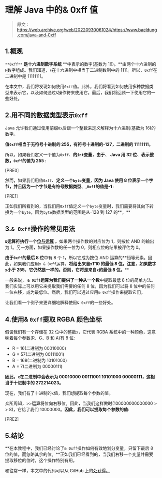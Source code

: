 # 理解 Java 中的& 0xff 值

> 原文：<https://web.archive.org/web/20220930061024/https://www.baeldung.com/java-and-0xff>

## 1.概观

`**0xff**` **是十六进制数字系统** **中表示的数字(基数为 16)。**由两个十六进制的`F`数字组成。我们知道，`F`在十六进制中相当于二进制数制中的 1111。所以，`0xff`在二进制中是 11111111。

在本文中，我们将发现如何使用`0xff`值。此外，我们将看到如何使用多种数据类型来表示它，以及如何通过`&`操作符来使用它。最后，我们将回顾一下使用它的一些好处。

## 2.用不同的数据类型表示`0xff`

Java 允许我们通过使用前缀`0x`后跟一个整数来定义解释为十六进制(基数为 16)的数字。

**值`0xff`相当于无符号十进制的 255，有符号十进制的-127，二进制的 11111111。**

所以，如果我们定义一个值为`0xff`、**的`int`变量，由于**、 **Java 用 32 位**、**表示整数，`0xff`的值为 255** :

[PRE0]

然而，如果我们用值`0xff`、**定义一个`byte`变量，因为 Java 使用 8 位表示一个字节，并且因为一个字节是有符号数据类型**、**,`0xff`的值是-1** :

[PRE1]

正如我们所看到的，当我们用`0xff`值定义一个`byte`变量时，我们需要将其向下转换为一个`byte`，因为`byte`数据类型的范围是从-128 到 127 的**。**

## 3.`& 0xff`操作的常见用法

**`&`运算符执行一个[位与运算](/web/20221112094347/https://www.baeldung.com/java-bitwise-operators#2-bitwiseand-amp)** 。如果两个操作数的对应位为 1，则按位 AND 的输出为 1。另一方面，如果操作数的任一位为 0，则相应位的结果被评估为 0。

**由于`0xff`的最后 8 位**中有 8 个 1，所以它成为按位 AND 运算的**恒等元素。因此，如果我们应用`x & 0xff`运算，**将给出来自`x`T10 的最低 8 位。注意，如果数字`x`小于 255，它仍然是一样的。否则，它将是来自`x`的最低 8 位。****

一般来说， **`& 0xff`运算为我们提供了一种从一个数**中提取最低 8 位的简单方法。我们实际上可以用它来提取我们需要的任何 8 位，因为我们可以将 8 位中的任何一位右移，成为最低位。然后，我们可以通过应用`& 0xff`操作来提取它们。

让我们看一个例子来更详细地解释使用`& 0xff`的一些好处。

## 4.使用& `0xff`提取 RGBA 颜色坐标

假设我们有一个存储在 32 位中的整数`x`，它代表 RGBA 系统中的一种颜色，这意味着每个参数(R、G、B 和 A)有 8 位:

*   R = 16(二进制为 00010000)
*   G = 57(二进制为 00111001)
*   B = 168(二进制为 10101000)
*   A = 7(二进制为 00000111)

**因此，`x`在二进制中会表示为 00010000 00111001 10101000 00000111，这相当于十进制中的 272214023。**

现在，我们有了十进制的`x`值，我们想提取每个参数的值。

众所周知，>>运算将位向右移位。因此，当我们这样做时(100000000000000 > > 8)，它给了我们 10000000。**因此，我们可以提取每个参数的值**:

[PRE2]

## 5.结论

**在本教程中，我们已经讨论了`& 0xff`操作如何有效地划分变量，只留下最后 8 位的值，而忽略其余的位。**正如我们已经看到的，当我们右移一个变量并需要提取移位的位时，这个操作特别有用。

和往常一样，本文中的代码可以从 GitHub 上的[处获得。](https://web.archive.org/web/20221112094347/https://github.com/eugenp/tutorials/tree/master/core-java-modules/core-java-numbers-4)